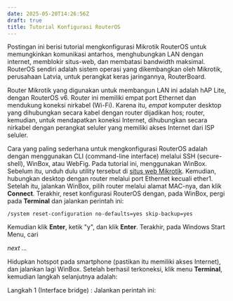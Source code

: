 ```yaml
---
date: 2025-05-20T14:26:56Z
draft: true
title: Tutorial Konfigurasi RouterOS
---
```


Postingan ini berisi tutorial mengkonfigurasi Mikrotik RouterOS untuk memungkinkan
komunikasi antarhos, menghubungkan LAN dengan internet, memblokir situs-web, dan
membatasi bandwidth maksimal. RouterOS sendiri adalah sistem operasi yang
dikembangkan oleh Mikrotik, perusahaan Latvia, untuk perangkat keras jaringannya,
RouterBoard. 

Router Mikrotik yang digunakan untuk membangun LAN ini adalah hAP Lite, dengan
RouterOS v6. Router ini memiliki empat port Ethernet dan mendukung koneksi
nirkabel (Wi-Fi). Karena itu, *empat* komputer desktop yang dihubungkan secara 
kabel dengan router dijadikan hos; router, kemudian, untuk mendapatkan koneksi 
Internet, dihubungkan secara nirkabel dengan perangkat seluler yang memiliki akses
Internet dari ISP seluler.

Cara yang paling sederhana untuk mengkonfigurasi RouterOS adalah dengan menggunakan
CLI (command-line interface) melalui SSH (secure-shell), WinBox, atau WebFig. Pada
tutorial ini, menggunakan WinBox. Sebelum itu, unduh dulu utility tersebut di
[situs web Mikrotik](https://mikrotik.com/download/). Kemudian, hubungkan desktop
dengan router melalui port Ethernet kecuali ether1. Setelah itu, jalankan WinBox,
pilih router melalui alamat MAC-nya, dan klik **Connect**. Terakhir, reset 
konfigurasi RouterOS dengan, pada WinBox, pergi pada **Terminal** dan jalankan
perintah ini:

```
/system reset-configuration no-defaults=yes skip-backup=yes
```

Kemudian klik **Enter**, ketik "y", dan klik **Enter**. Terakhir, pada Windows
Start Menu, cari

*next ...*

Hidupkan hotspot pada smartphone (pastikan itu memiliki akses Internet), dan
jalankan lagi WinBox. Setelah berhasil terkoneksi, klik menu **Terminal**, kemudian
langkah selanjutnya adalah:

Langkah 1 (Interface bridge)
: Jalankan perintah ini: 
